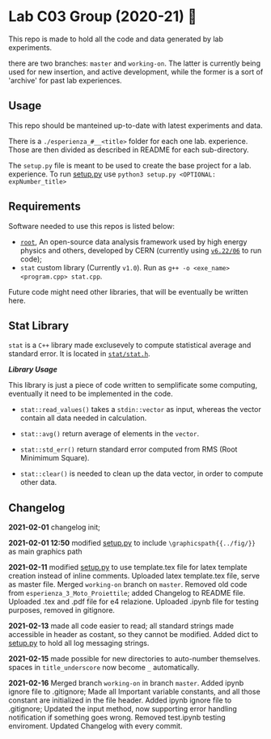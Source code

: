 # Lab C03 Group (2020-21) :rocket:

This repo is made to hold all the code and data generated by lab experiments.

there are two branches: `master` and `working-on`. The latter is currently being used
for new insertion, and active development, while the former is a sort of 'archive' for
past lab experiences.

## Usage

This repo should be manteined up-to-date with latest experiments and data.

There is a `./esperienza_#__<title>` folder for each one lab. experience. Those are 
then divided as described in README for each sub-directory. 

The `setup.py` file is meant to be used to create the base project for a lab. 
experience. To run [setup.py](setup.py) use `python3 setup.py <OPTIONAL: expNumber_title>`

## Requirements

Software needed to use this repos is listed below:

- [`root`](https://github.com/root-project/root), An open-source data analysis framework
used by high energy physics and others, developed by CERN 
(currently using [`v6.22/06`](https://github.com/root-project/root/tree/v6-22-06) to run code);
- `stat` custom library (Currently `v1.0`). Run as `g++ -o <exe_name> <program.cpp> stat.cpp`.
<!-- - `numpy` Python library is only needed in order for the [setup.py](setup.py) program to work.  -->

Future code might need other libraries, that will be eventually be written here.

## Stat Library

`stat` is a `C++` library made exclusevely to compute statistical average and standard
error. It is located in [`stat/stat.h`](stat/stat.h).

***Library Usage***

This library is just a piece of code written to semplificate some computing, eventually 
it need to be implemented in the code.

* `stat::read_values()` takes a `stdin::vector` as input, whereas the vector contain all 
data needed in calculation.

* `stat::avg()` return average of elements in the `vector`.

* `stat::std_err()` return standard error computed from RMS (Root Minimimum Square).

* `stat::clear()` is needed to clean up the data vector, in order to compute other data. 

Changelog
---------
**2021-02-01** changelog init;

**2021-02-01 12:50** modified [setup.py](setup.py) to include `\graphicspath{{../fig/}}` 
as main graphics path

**2021-02-11** modified [setup.py](setup.py) to use template.tex file for latex template 
creation instead of inline comments. Uploaded latex template.tex file, serve as master file. 
Merged `working-on` branch on `master`. Removed old code from `esperienza_3_Moto_Proiettile`; 
added Changelog to README file. Uploaded .tex and .pdf file for e4 relazione.
Uploaded .ipynb file for testing purposes, removed in gitignore.

**2021-02-13** made all code easier to read; all standard strings made accessible in header 
as costant, so they cannot be modified. Added dict to [setup.py](setup.py) to hold all log
messaging strings.

**2021-02-15** made possible for new directories to auto-number themselves. spaces in 
`title_underscore` now become `_` automatically. 

**2021-02-16** Merged branch `working-on` in branch `master`. Added ipynb ignore file 
to .gitignore; Made all Important variable constants, and all those constant are initialized
 in the file header. Added ipynb ignore file to .gitignore;
Updated the input method, now supporting error handling notification if something goes wrong.
Removed test.ipynb testing enviroment.
Updated Changelog with every commit.

